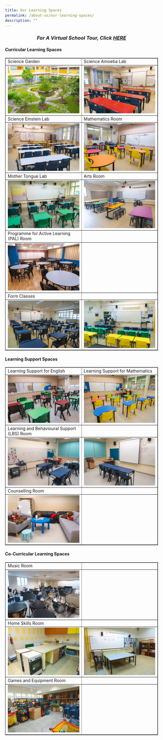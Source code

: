 ```yaml
---
title: Our Learning Spaces
permalink: /about-us/our-learning-spaces/
description: ""
---
```

<h3 style="text-align: center;"><strong><em>For A Virtual School Tour, Click&nbsp;<a href="https://fuchunpri.moe.edu.sg/qql/slot/u158/VirtualTour/index.html" target="">HERE</a></em></strong></h3>
<h4><strong>Curricular Learning Spaces</strong></h4>
<table style="border-collapse: collapse; width: 100%;" border="1">
<tbody>
<tr>
<td style="width: 50%;">Science Garden</td>
<td style="width: 50%;">Science Amoeba Lab</td>
</tr>
<tr>
<td style="width: 50%;"><img src="/images/ols1.jpg"></td>
<td style="width: 50%;"><img src="/images/ols2.jpg"></td>
</tr>
<tr>
<td style="width: 50%;">Science Einstein Lab</td>
<td style="width: 50%;">Mathematics Room</td>
</tr>
<tr>
<td style="width: 50%;"><img src="/images/ols3.jpg"></td>
<td style="width: 50%;"><img src="/images/ols4.jpg"></td>
</tr>
<tr>
<td style="width: 50%;">Mother Tongue Lab</td>
<td style="width: 50%;">Arts Room</td>
</tr>
<tr>
<td style="width: 50%;"><img src="/images/ols5.jpg"></td>
<td style="width: 50%;"><img src="/images/ols6.jpg"></td>
</tr>
</tr>
<tr>
<td style="width: 50%;">Programme for Active Learning (PAL) Room</td>
<td style="width: 50%;">&nbsp;</td>
</tr>
<tr>
<td style="width: 50%;"><img src="/images/ols7.jpg"></td>
<td style="width: 50%;">&nbsp;</td>
</tr>
<tr>
<td style="width: 50%;">Form Classes</td>
<td style="width: 50%;">&nbsp;</td>
</tr>
<tr>
<td style="width: 50%;"><img src="/images/ols8.jpg"></td>
<td style="width: 50%;"><img src="/images/ols9.jpg"></td>
</tr>
</tbody>
</table>
<h4><strong>Learning Support Spaces</strong></h4>
<table style="border-collapse: collapse; width: 100%;" border="1">
<tbody>
<tr>
<td style="width: 50%;">Learning Support for English</td>
<td style="width: 50%;">Learning Support for Mathematics</td>
</tr>
<tr>
<td style="width: 50%;"><img src="/images/ols10.jpg"></td>
<td style="width: 50%;"><img src="/images/ols11.jpg"></td>
</tr>
<tr>
<td style="width: 50%;">Learning and Behavioural Support (LBS) Room</td>
<td style="width: 50%;">&nbsp;</td>
</tr>
<tr>
<td style="width: 50%;"><img src="/images/ols12.jpg"></td>
<td style="width: 50%;"><img src="/images/ols13.jpg"></td>
</tr>
<tr>
<td style="width: 50%;">Counselling Room</td>
<td style="width: 50%;">&nbsp;</td>
</tr>
<tr>
<td style="width: 50%;"><img src="/images/ols14.jpg"></td>
<td style="width: 50%;">&nbsp;</td>
</tr>
</tr>
</tbody>
</table>
<h4><strong>Co-Curricular Learning Spaces</strong></h4>
<table style="border-collapse: collapse; width: 100%;" border="1">
<tbody>
<tr>
<td style="width: 50%;">Music Room</td>
<td style="width: 50%;">&nbsp;</td>
</tr>
<tr>
<td style="width: 50%;"><img src="/images/ols15.jpg"></td>
<td style="width: 50%;">&nbsp;</td>
</tr>
<tr>
<td style="width: 50%;">Home Skills Room</td>
<td style="width: 50%;">&nbsp;</td>
</tr>
<tr>
<td style="width: 50%;"><img src="/images/ols16.jpg"></td>
<td style="width: 50%;"><img src="/images/ols17.jpg"></td>
</tr>
<tr>
<td style="width: 50%;">Games and Equipment Room</td>
<td style="width: 50%;">&nbsp;</td>
</tr>
<tr>
<td style="width: 50%;"><img src="/images/ols18.jpg"></td>
<td style="width: 50%;">&nbsp;</td>
</tr>
</tr>
</tbody>
</table>